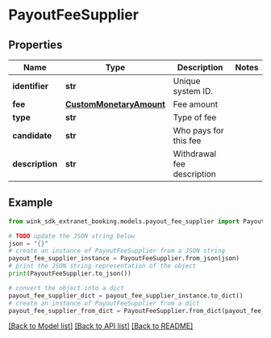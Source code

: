# PayoutFeeSupplier


## Properties

Name | Type | Description | Notes
------------ | ------------- | ------------- | -------------
**identifier** | **str** | Unique system ID. | 
**fee** | [**CustomMonetaryAmount**](CustomMonetaryAmount.md) | Fee amount | 
**type** | **str** | Type of fee | 
**candidate** | **str** | Who pays for this fee | 
**description** | **str** | Withdrawal fee description | 

## Example

```python
from wink_sdk_extranet_booking.models.payout_fee_supplier import PayoutFeeSupplier

# TODO update the JSON string below
json = "{}"
# create an instance of PayoutFeeSupplier from a JSON string
payout_fee_supplier_instance = PayoutFeeSupplier.from_json(json)
# print the JSON string representation of the object
print(PayoutFeeSupplier.to_json())

# convert the object into a dict
payout_fee_supplier_dict = payout_fee_supplier_instance.to_dict()
# create an instance of PayoutFeeSupplier from a dict
payout_fee_supplier_from_dict = PayoutFeeSupplier.from_dict(payout_fee_supplier_dict)
```
[[Back to Model list]](../README.md#documentation-for-models) [[Back to API list]](../README.md#documentation-for-api-endpoints) [[Back to README]](../README.md)


